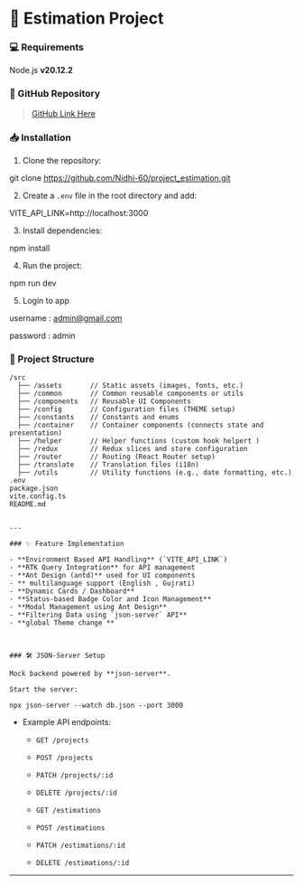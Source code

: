 # 🚀 Estimation Project

### 💻 Requirements

Node.js **v20.12.2**

### 📌 GitHub Repository

> [GitHub Link Here](https://github.com/Nidhi-60/project_estimation.git)

### 📥 Installation

1. Clone the repository:

git clone <https://github.com/Nidhi-60/project_estimation.git>

2. Create a `.env` file in the root directory and add:

VITE_API_LINK=http://localhost:3000

3. Install dependencies:

npm install

4. Run the project:

npm run dev

5. Login to app

username : admin@gmail.com

password : admin

### 📂 Project Structure

```
/src
  ├── /assets       // Static assets (images, fonts, etc.)
  ├── /common       // Common reusable components or utils
  ├── /components   // Reusable UI Components
  ├── /config       // Configuration files (THEME setup)
  ├── /constants    // Constants and enums
  ├── /container    // Container components (connects state and presentation)
  ├── /helper       // Helper functions (custom hook helpert )
  ├── /redux        // Redux slices and store configuration
  ├── /router       // Routing (React Router setup)
  ├── /translate    // Translation files (i18n)
  ├── /utils        // Utility functions (e.g., date formatting, etc.)
.env
package.json
vite.config.ts
README.md


---

### ✨ Feature Implementation

- **Environment Based API Handling** (`VITE_API_LINK`)
- **RTK Query Integration** for API management
- **Ant Design (antd)** used for UI components
- ** multilanguage support (English , Gujrati)
- **Dynamic Cards / Dashboard**
- **Status-based Badge Color and Icon Management**
- **Modal Management using Ant Design**
- **Filtering Data using `json-server` API**
- **global Theme change **



### 🛠 JSON-Server Setup

Mock backend powered by **json-server**.

Start the server:

npx json-server --watch db.json --port 3000
```

- Example API endpoints:

  - `GET /projects`
  - `POST /projects`
  - `PATCH /projects/:id`
  - `DELETE /projects/:id`

  - `GET /estimations`
  - `POST /estimations`
  - `PATCH /estimations/:id`
  - `DELETE /estimations/:id`

---
